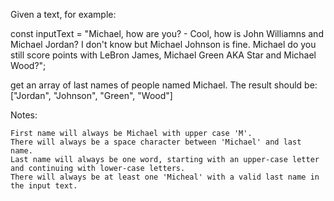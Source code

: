 Given a text, for example:

const inputText = "Michael, how are you? - Cool, how is John Williamns and Michael Jordan? I don't know but Michael Johnson is fine. Michael do you still score points with LeBron James, Michael Green AKA Star and Michael Wood?";

get an array of last names of people named Michael. The result should be:
["Jordan", "Johnson", "Green", "Wood"]

Notes:

    First name will always be Michael with upper case 'M'.
    There will always be a space character between 'Michael' and last name.
    Last name will always be one word, starting with an upper-case letter and continuing with lower-case letters.
    There will always be at least one 'Micheal' with a valid last name in the input text.

